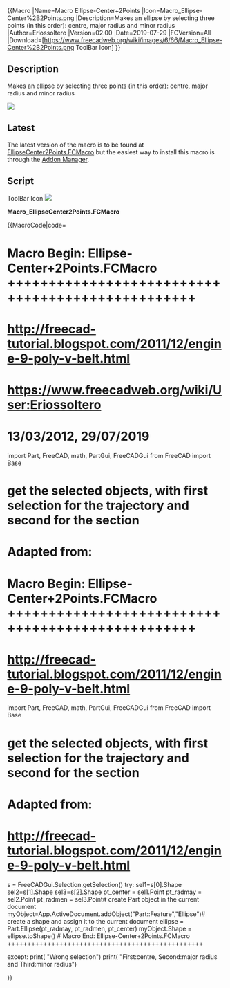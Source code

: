  {{Macro
|Name=Macro Ellipse-Center+2Points
|Icon=Macro_Ellipse-Center%2B2Points.png
|Description=Makes an ellipse by selecting three points (in this order): centre, major radius and minor radius
|Author=Eriossoltero
|Version=02.00
|Date=2019-07-29
|FCVersion=All
|Download=[https://www.freecadweb.org/wiki/images/6/66/Macro_Ellipse-Center%2B2Points.png ToolBar Icon]
}}

## Description

Makes an ellipse by selecting three points (in this order): centre, major radius and minor radius

![](images/EllipseCenter2Point.png )

## Latest

The latest version of the macro is to be found at [EllipseCenter2Points.FCMacro](https://github.com/FreeCAD/FreeCAD-macros/blob/master/ObjectCreation/EllipseCenter2Points.FCMacro) but the easiest way to install this macro is through the [Addon Manager](Addon_Manager.md).

## Script

ToolBar Icon ![](images/Macro_Ellipse-Center%2B2Points.png )

**Macro\_EllipseCenter2Points.FCMacro**


{{MacroCode|code=


# Macro Begin: Ellipse-Center+2Points.FCMacro +++++++++++++++++++++++++++++++++++++++++++++++++
# http://freecad-tutorial.blogspot.com/2011/12/engine-9-poly-v-belt.html
# https://www.freecadweb.org/wiki/User:Eriossoltero
# 13/03/2012, 29/07/2019
import Part, FreeCAD, math, PartGui, FreeCADGui
from FreeCAD import Base

# get the selected objects, with first selection for the trajectory and second for the section
# Adapted from:
# Macro Begin: Ellipse-Center+2Points.FCMacro +++++++++++++++++++++++++++++++++++++++++++++++++
# http://freecad-tutorial.blogspot.com/2011/12/engine-9-poly-v-belt.html
import Part, FreeCAD, math, PartGui, FreeCADGui
from FreeCAD import Base

# get the selected objects, with first selection for the trajectory and second for the section
# Adapted from:
# http://freecad-tutorial.blogspot.com/2011/12/engine-9-poly-v-belt.html
s = FreeCADGui.Selection.getSelection()
try:
    sel1=s[0].Shape
    sel2=s[1].Shape
    sel3=s[2].Shape
    pt_center = sel1.Point
    pt_radmay = sel2.Point
    pt_radmen = sel3.Point# create Part object in the current document
    myObject=App.ActiveDocument.addObject("Part::Feature","Ellipse")# create a shape and assign it to the current document
    ellipse = Part.Ellipse(pt_radmay, pt_radmen, pt_center)
    myObject.Shape = ellipse.toShape()
    # Macro End: Ellipse-Center+2Points.FCMacro +++++++++++++++++++++++++++++++++++++++++++++++++

except:
    print( "Wrong selection")
    print( "First:centre, Second:major radius and Third:minor radius")

}}





